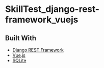# SkillTest_django-rest-framework_vuejs

## Built With

* [Django REST Framework](https://www.django-rest-framework.org/)
* [Vue.js](https://vuejs.org/)
* [SQLite](https://www.sqlite.org/index.html)
